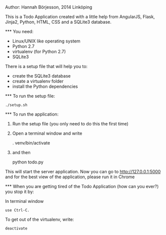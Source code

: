 Author: Hannah Börjesson, 2014 Linköping

This is a Todo Application created with a little help from AngularJS, Flask, Jinja2, Python, HTML, CSS and a SQLite3 database.

*** You need:

- Linux/UNIX like operating system
- Python 2.7
- virtualenv (for Python 2.7)
- SQLite3

There is a setup file that will help you to:

- create the SQLite3 database
- create a virtualenv folder
- install the Python dependencies

*** To run the setup file:

    ./setup.sh

*** To run the application:

1. Run the setup file (you only need to do this the first time)

2. Open a terminal window and write

    . venv/bin/activate

3. and then

    python todo.py

This will start the server application. Now you can go to http://127.0.0.1:5000
and for the best view of the application, please run it in Chrome


*** When you are getting tired of the Todo Application (how can you ever?) you stop it by:

In terminal window

    use Ctrl-C.

To get out of the virtualenv, write:

    deactivate
